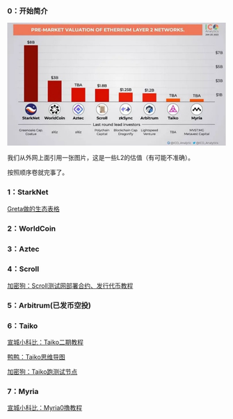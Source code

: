 ### 0：开始简介

![L2](./img/L2.png)

我们从外网上面引用一张图片，这是一些L2的估值（有可能不准确）。

按照顺序卷就完事了。

### 1：StarkNet

[Greta做的生态表格](https://docs.google.com/spreadsheets/d/1xatD73XFnwqYxPuX7rbC50VQu88V89AoWJWt2ed36Kw/edit#gid=1524187970)

### 2：WorldCoin

### 3：Aztec

### 4：Scroll

[加密狗：Scroll测试网部署合约、发行代币教程](https://medium.com/@jiamigou/%E5%8A%A0%E5%AF%86%E7%8B%97%E6%95%B4%E7%BC%96%E7%A9%BA%E6%8A%95%E7%AC%AC163%E7%AF%87-%E5%9C%A8scroll%E6%B5%8B%E8%AF%95%E7%BD%91%E4%B8%8A%E9%83%A8%E7%BD%B2%E6%99%BA%E8%83%BD%E5%90%88%E7%BA%A6-%E5%8F%91%E8%A1%8C%E4%BB%A3%E5%B8%81%E7%9A%84%E6%95%99%E7%A8%8B-58e239ba961d)

### 5：Arbitrum(已发币空投)

### 6：Taiko

[宣城小科比：Taiko二期教程](https://mirror.xyz/0xc9f6977cF31F9deCdD2c24DF92aa621e4259469B/kTeQPitcE9J3Mlh54XGQhO9mnQtzcampWetTRV2mlSQ)

[鸭鸭：Taiko思维导图](https://twitter.com/0x_irisl/status/1639915667121139712)

[加密狗：Taiko跑测试节点](https://medium.com/@jiamigou/%E5%8A%A0%E5%AF%86%E7%8B%97%E6%95%B4%E7%BC%96%E7%A9%BA%E6%8A%95%E7%AC%AC157%E7%AF%87-%E5%A6%82%E4%BD%95%E5%9C%A8taiko-alpha-2%E4%B8%8A%E5%AE%89%E8%A3%85%E8%8A%82%E7%82%B9-%E6%8C%96%E7%9F%BF%E6%95%99%E7%A8%8B-c63dee73feb6)

### 7：Myria

[宣城小科比：Myria0撸教程](https://mirror.xyz/0xc9f6977cF31F9deCdD2c24DF92aa621e4259469B/0ag0QYyRDxKjjxutUG6cMeitGo2kBp80NirL3U4edBo)


